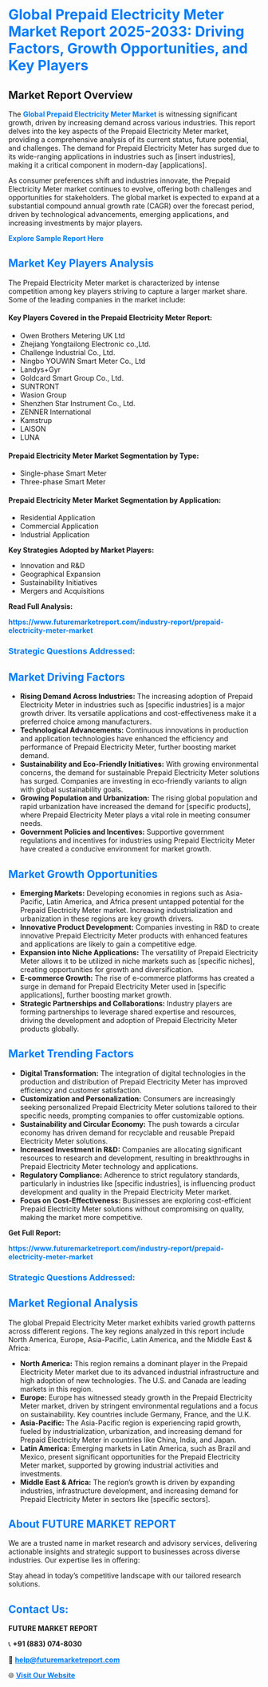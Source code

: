 <h1 style="color: #007BFF;">Global Prepaid Electricity Meter Market Report 2025-2033: Driving Factors, Growth Opportunities, and Key Players</h1>

<section id="overview">
<h2>Market Report Overview</h2>
<p>The <a href="https://www.futuremarketreport.com/industry-report/prepaid-electricity-meter-market" style="color: #007BFF; text-decoration: none;"><strong>Global Prepaid Electricity Meter Market</strong></a> is witnessing significant growth, driven by increasing demand across various industries. This report delves into the key aspects of the Prepaid Electricity Meter market, providing a comprehensive analysis of its current status, future potential, and challenges. The demand for Prepaid Electricity Meter has surged due to its wide-ranging applications in industries such as [insert industries], making it a critical component in modern-day [applications].</p>
<p>As consumer preferences shift and industries innovate, the Prepaid Electricity Meter market continues to evolve, offering both challenges and opportunities for stakeholders. The global market is expected to expand at a substantial compound annual growth rate (CAGR) over the forecast period, driven by technological advancements, emerging applications, and increasing investments by major players.</p>
</section>

<section id="overview">
<p><a href="https://www.futuremarketreport.com/request-sample/reportId=55362" style="color: #007BFF; text-decoration: none;"><strong>Explore Sample Report Here</strong></a></p>
</section>

<section id="key-players">
<h2 style="color: #007BFF;">Market Key Players Analysis</h2>
<p>The Prepaid Electricity Meter market is characterized by intense competition among key players striving to capture a larger market share. Some of the leading companies in the market include:</p>
<h4>Key Players Covered in the Prepaid Electricity Meter Report:</h4>
<ul><li>Owen Brothers Metering UK Ltd</li><li>Zhejiang Yongtailong Electronic co.,Ltd.</li><li>Challenge Industrial Co., Ltd.</li><li>Ningbo YOUWIN Smart Meter Co., Ltd</li><li>Landys+Gyr</li><li>Goldcard Smart Group Co., Ltd.</li><li>SUNTRONT</li><li>Wasion Group</li><li>Shenzhen Star Instrument Co., Ltd.</li><li>ZENNER International</li><li>Kamstrup</li><li>LAISON</li><li>LUNA</li></ul>
<h4>Prepaid Electricity Meter Market Segmentation by Type:</h4>
<ul><li>Single-phase Smart Meter</li><li>Three-phase Smart Meter</li></ul>

<h4>Prepaid Electricity Meter Market Segmentation by Application:</h4>
<ul><li>Residential Application</li><li>Commercial Application</li><li>Industrial Application</li></ul>
<p><strong>Key Strategies Adopted by Market Players:</strong></p>
<ul>
<li>Innovation and R&D</li>
<li>Geographical Expansion</li>
<li>Sustainability Initiatives</li>
<li>Mergers and Acquisitions</li>
</ul>
</section>

<section>
<p><strong>Read Full Analysis: </strong></p><a href="https://www.futuremarketreport.com/industry-report/prepaid-electricity-meter-market" style="color: #007BFF; text-decoration: none;"><strong>https://www.futuremarketreport.com/industry-report/prepaid-electricity-meter-market</strong></a>
<h3 style="color: #007BFF;">Strategic Questions Addressed:</h3>
</section>

<section id="driving-factors">
<h2 style="color: #007BFF;">Market Driving Factors</h2>
<ul>
<li><strong>Rising Demand Across Industries:</strong> The increasing adoption of Prepaid Electricity Meter in industries such as [specific industries] is a major growth driver. Its versatile applications and cost-effectiveness make it a preferred choice among manufacturers.</li>
<li><strong>Technological Advancements:</strong> Continuous innovations in production and application technologies have enhanced the efficiency and performance of Prepaid Electricity Meter, further boosting market demand.</li>
<li><strong>Sustainability and Eco-Friendly Initiatives:</strong> With growing environmental concerns, the demand for sustainable Prepaid Electricity Meter solutions has surged. Companies are investing in eco-friendly variants to align with global sustainability goals.</li>
<li><strong>Growing Population and Urbanization:</strong> The rising global population and rapid urbanization have increased the demand for [specific products], where Prepaid Electricity Meter plays a vital role in meeting consumer needs.</li>
<li><strong>Government Policies and Incentives:</strong> Supportive government regulations and incentives for industries using Prepaid Electricity Meter have created a conducive environment for market growth.</li>
</ul>
</section>

<section id="growth-opportunities">
<h2 style="color: #007BFF;">Market Growth Opportunities</h2>
<ul>
<li><strong>Emerging Markets:</strong> Developing economies in regions such as Asia-Pacific, Latin America, and Africa present untapped potential for the Prepaid Electricity Meter market. Increasing industrialization and urbanization in these regions are key growth drivers.</li>
<li><strong>Innovative Product Development:</strong> Companies investing in R&D to create innovative Prepaid Electricity Meter products with enhanced features and applications are likely to gain a competitive edge.</li>
<li><strong>Expansion into Niche Applications:</strong> The versatility of Prepaid Electricity Meter allows it to be utilized in niche markets such as [specific niches], creating opportunities for growth and diversification.</li>
<li><strong>E-commerce Growth:</strong> The rise of e-commerce platforms has created a surge in demand for Prepaid Electricity Meter used in [specific applications], further boosting market growth.</li>
<li><strong>Strategic Partnerships and Collaborations:</strong> Industry players are forming partnerships to leverage shared expertise and resources, driving the development and adoption of Prepaid Electricity Meter products globally.</li>
</ul>
</section>

<section id="trending-factors">
<h2 style="color: #007BFF;">Market Trending Factors</h2>
<ul>
<li><strong>Digital Transformation:</strong> The integration of digital technologies in the production and distribution of Prepaid Electricity Meter has improved efficiency and customer satisfaction.</li>
<li><strong>Customization and Personalization:</strong> Consumers are increasingly seeking personalized Prepaid Electricity Meter solutions tailored to their specific needs, prompting companies to offer customizable options.</li>
<li><strong>Sustainability and Circular Economy:</strong> The push towards a circular economy has driven demand for recyclable and reusable Prepaid Electricity Meter solutions.</li>
<li><strong>Increased Investment in R&D:</strong> Companies are allocating significant resources to research and development, resulting in breakthroughs in Prepaid Electricity Meter technology and applications.</li>
<li><strong>Regulatory Compliance:</strong> Adherence to strict regulatory standards, particularly in industries like [specific industries], is influencing product development and quality in the Prepaid Electricity Meter market.</li>
<li><strong>Focus on Cost-Effectiveness:</strong> Businesses are exploring cost-efficient Prepaid Electricity Meter solutions without compromising on quality, making the market more competitive.</li>
</ul>
</section>

<section>
<p><strong>Get Full Report: </strong></p><a href="https://www.futuremarketreport.com/industry-report/prepaid-electricity-meter-market" style="color: #007BFF; text-decoration: none;"><strong>https://www.futuremarketreport.com/industry-report/prepaid-electricity-meter-market</strong></a>
<h3 style="color: #007BFF;">Strategic Questions Addressed:</h3>
</section>


<section id="regional-analysis">
<h2 style="color: #007BFF;">Market Regional Analysis</h2>
<p>The global Prepaid Electricity Meter market exhibits varied growth patterns across different regions. The key regions analyzed in this report include North America, Europe, Asia-Pacific, Latin America, and the Middle East & Africa:</p>
<ul>
<li><strong>North America:</strong> This region remains a dominant player in the Prepaid Electricity Meter market due to its advanced industrial infrastructure and high adoption of new technologies. The U.S. and Canada are leading markets in this region.</li>
<li><strong>Europe:</strong> Europe has witnessed steady growth in the Prepaid Electricity Meter market, driven by stringent environmental regulations and a focus on sustainability. Key countries include Germany, France, and the U.K.</li>
<li><strong>Asia-Pacific:</strong> The Asia-Pacific region is experiencing rapid growth, fueled by industrialization, urbanization, and increasing demand for Prepaid Electricity Meter in countries like China, India, and Japan.</li>
<li><strong>Latin America:</strong> Emerging markets in Latin America, such as Brazil and Mexico, present significant opportunities for the Prepaid Electricity Meter market, supported by growing industrial activities and investments.</li>
<li><strong>Middle East & Africa:</strong> The region’s growth is driven by expanding industries, infrastructure development, and increasing demand for Prepaid Electricity Meter in sectors like [specific sectors].</li>
</ul>
</section>

<footer>
<h2 style="color: #007BFF;">About FUTURE MARKET REPORT</h2>
<p>We are a trusted name in market research and advisory services, delivering actionable insights and strategic support to businesses across diverse industries. Our expertise lies in offering:</p>

<p>Stay ahead in today’s competitive landscape with our tailored research solutions.</p>

<h2 style="color: #007BFF;">Contact Us:</h2>
<p><strong>FUTURE MARKET REPORT</strong></p>
<p>📞 <strong>+91 (883) 074-8030</strong></p>
<p>📧 <strong><a href="mailto:help@futuremarketreport.com" style="color: #007BFF;">help@futuremarketreport.com</a></strong></p>
<p>🌐 <strong><a href="https://www.futuremarketreport.com/" style="color: #007BFF;">Visit Our Website</a></strong></p>
</footer>